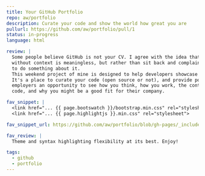 ```yaml
---
title: Your GitHub Portfolio
repo: aw/portfolio
description: Curate your code and show the world how great you are
pullurl: https://github.com/aw/portfolio/pull/1
status: in-progress
language: html

review: |
  Some people believe GitHub is not your CV. I agree with the idea that a profile
  without context is meaningless, but rather than sit back and complain, I decided
  to do something about it.
  This weekend project of mine is designed to help developers showcase their work.
  It's a place to curate your code (open source or not), and provide potential
  employers an opportunity to see how you think, how you work, the context of your
  code, and why you might be a good fit for their company.

fav_snippet: |
  <link href="... {{ page.bootswatch }}/bootstrap.min.css" rel="stylesheet">
  <link href="... {{ page.highlightjs }}.min.css" rel="stylesheet">

fav_snippet_url: https://github.com/aw/portfolio/blob/gh-pages/_includes/head.html#L10

fav_review: |
  Theme and syntax highlighting flexibility at its best. Enjoy!

tags:
  - github
  - portfolio
---
```

